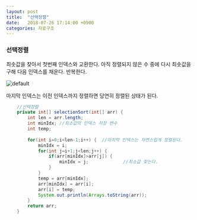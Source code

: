 ```yaml
---
layout: post
title:  "선택정렬"
date:   2018-07-26 17:14:00 +0900
categories: 자료구조
---
```

### 선택정렬

최솟값을 찾아서 첫번째 인덱스와 교환한다. 아직 정렬되지 않은 수 중에 다시 최솟값을 구해 다음 인덱스를 채운다. 반복한다.

![default](https://user-images.githubusercontent.com/33653318/43250070-6b48421a-90f7-11e8-997a-16e3e7e59d9e.PNG)

마지막 인덱스는 이전 인덱스까지 정렬하면 당연히 정렬된 상태가 된다. 

```java
	//선택정렬
	private int[] selectionSort(int[] arr) {
		int len = arr.length;
		int minIdx; //최소값의 인덱스 저장 변수
		int temp;
		
		for(int i=0;i<len-1;i++) {	//마지막 인덱스는 자연스럽게 정렬된다.
			minIdx = i;
			for(int j=i+1;j<len;j++) {
				if(arr[minIdx]>arr[j]) {
					minIdx = j;				//최소값 찾는다.
				}
			}
			temp = arr[minIdx];
			arr[minIdx] = arr[i];
			arr[i] = temp;
			System.out.println(Arrays.toString(arr));
		}
		return arr;
	}
```

